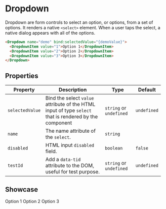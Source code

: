 <script lang="ts">
    import Dropdown from "$lib/components/Dropdown.svelte";
    import DropdownItem from "$lib/components/DropdownItem.svelte";
</script>

# Dropdown

Dropdown are form controls to select an option, or options, from a set of options. It renders a native `<select>` element. When a user taps the select, a native dialog appears with all of the options.

```html
<Dropdown name="demo" bind:selectedValue="{demoValue}">
  <DropdownItem value="1">Option 1</DropdownItem>
  <DropdownItem value="2">Option 2</DropdownItem>
  <DropdownItem value="3">Option 3</DropdownItem>
</Dropdown>
```

## Properties

| Property        | Description                                                                                            | Type                    | Default     |
| --------------- | ------------------------------------------------------------------------------------------------------ | ----------------------- | ----------- |
| `selectedValue` | Bind the select `value` attribute of the HTML input of type `select` that is rendered by the component | `string` or `undefined` | `undefined` |
| `name`          | The name attribute of the `select`.                                                                    | `string`                |             |
| `disabled`      | HTML input `disabled` field.                                                                           | `boolean`               | `false`     |
| `testId`        | Add a `data-tid` attribute to the DOM, useful for test purpose.                                        | `string` or `undefined` | `undefined` |

## Showcase

<Dropdown
    name="demo"
    >
<DropdownItem value="1">Option 1</DropdownItem>
<DropdownItem value="2">Option 2</DropdownItem>
<DropdownItem value="3">Option 3</DropdownItem>
</Dropdown>
